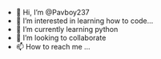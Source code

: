 - 👋 Hi, I’m @Pavboy237
- 👀 I’m interested in learning how to code...
- 🌱 I’m currently learning python 
- 💞️ I’m looking to collaborate
- 📫 How to reach me ...

<!---
Pavboy237/Pavboy237 is a ✨ special ✨ repository because its `README.md` (this file) appears on your GitHub profile.
You can click the Preview link to take a look at your changes.
--->
